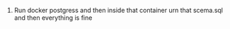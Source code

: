 1) Run docker postgress and then inside that container urn that scema.sql and then everything is fine